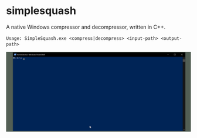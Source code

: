 # simplesquash

A native Windows compressor and decompressor, written in C++.

```
Usage: SimpleSquash.exe <compress|decompress> <input-path> <output-path>
```

![Demo](demo.gif)